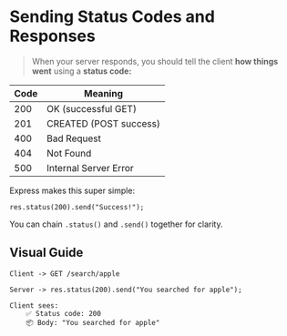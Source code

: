 # Sending Status Codes and Responses

> When your server responds, you should tell the client **how things went** using a **status code:**

| Code | Meaning                |
| ---- | ---------------------- |
| 200  | OK (successful GET)    |
| 201  | CREATED (POST success) |
| 400  | Bad Request            |
| 404  | Not Found              |
| 500  | Internal Server Error  |

Express makes this super simple:

`res.status(200).send("Success!");`

You can chain `.status()` and `.send()` together for clarity.

## Visual Guide

```
Client -> GET /search/apple

Server -> res.status(200).send("You searched for apple");

Client sees:
    ✅ Status code: 200
    📦 Body: "You searched for apple"
```
